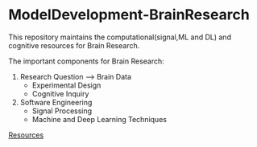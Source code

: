 # ModelDevelopment-BrainResearch
This repository maintains the computational(signal,ML and DL) and cognitive resources for Brain Research. 

The important components for Brain Research: 

1. Research Question --> Brain Data 
     - Experimental Design
     - Cognitive Inquiry
2. Software Engineering
     - Signal Processing 
     - Machine and Deep Learning Techniques 

[Resources](resources.md)
